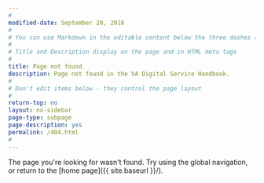 ```yaml
---
#
modified-date: September 20, 2018
#
# You can use Markdown in the editable content below the three dashes (---)
#
# Title and Description display on the page and in HTML meta tags
#
title: Page not found
description: Page not found in the VA Digital Service Handbook.
#
# Don't edit items below - they control the page layout
#
return-top: no
layout: no-sidebar
page-type: subpage
page-description: yes
permalink: /404.html
#
---
```


The page you're looking for wasn't found. Try using the global navigation, or return to the [home page]({{ site.baseurl }}/).

<p>&nbsp;</p>
<p>&nbsp;</p>
<p>&nbsp;</p>
<p>&nbsp;</p>
<p>&nbsp;</p>
